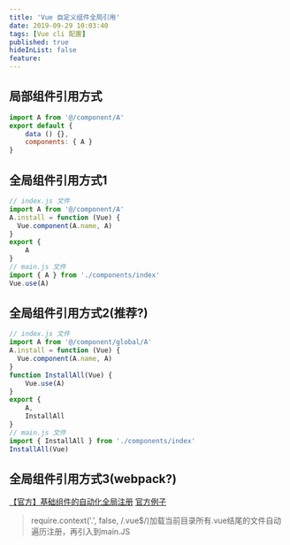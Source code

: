 ```yaml
---
title: 'Vue 自定义组件全局引用'
date: 2019-09-29 10:03:40
tags: [Vue cli 配置]
published: true
hideInList: false
feature: 
---
```

## 局部组件引用方式
```js
import A from '@/component/A'
export default {
    data () {},
    components: { A }
}
```
## 全局组件引用方式1
```js
// index.js 文件
import A from '@/component/A'
A.install = function (Vue) {
  Vue.component(A.name, A)
}
export {
    A
}
// main.js 文件
import { A } from './components/index'
Vue.use(A)

```
## 全局组件引用方式2(推荐?)
```js
// index.js 文件
import A from '@/component/global/A'
A.install = function (Vue) {
  Vue.component(A.name, A)
}
function InstallAll(Vue) {
    Vue.use(A)
}
export {
    A,
    InstallAll
}
// main.js 文件
import { InstallAll } from './components/index'
InstallAll(Vue)
```
## 全局组件引用方式3(webpack?)
[【官方】基础组件的自动化全局注册](https://cn.vuejs.org/v2/guide/components-registration.html#%E5%9F%BA%E7%A1%80%E7%BB%84%E4%BB%B6%E7%9A%84%E8%87%AA%E5%8A%A8%E5%8C%96%E5%85%A8%E5%B1%80%E6%B3%A8%E5%86%8C)
[官方例子](https://github.com/chrisvfritz/vue-enterprise-boilerplate/blob/master/src/components/_globals.js)
> require.context('.', false, /\.vue$/)加载当前目录所有.vue结尾的文件自动遍历注册，再引入到main.JS